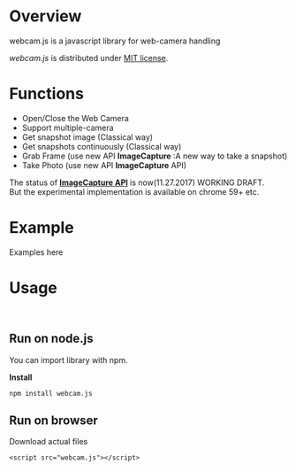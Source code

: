# Overview
webcam.js is a javascript library for web-camera handling

*webcam.js* is distributed under [MIT license](https://opensource.org/licenses/MIT).

# Functions
- Open/Close the Web Camera
- Support multiple-camera
- Get snapshot image (Classical way)
- Get snapshots continuously (Classical way)
- Grab Frame (use new API **ImageCapture** :A new way to take a snapshot)
- Take Photo (use new API **ImageCapture** API)

The status of [**ImageCapture API**](https://www.w3.org/TR/image-capture/#imagecaptureapi) is now(11.27.2017) WORKING DRAFT.  
But the experimental implementation is available on chrome 59+ etc.

# Example
Examples here

# Usage

```javascript



```


## Run on node.js

You can import library with npm.

**Install**

```
npm install webcam.js
```

## Run on browser


Download actual files  

```
<script src="webcam.js"></script>
```

